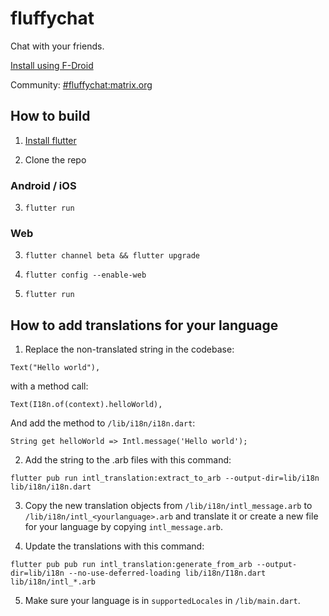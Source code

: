 # fluffychat

Chat with your friends.

[Install using F-Droid](https://mtrnord.gitlab.io/fluffychat-flutter-fdroid/fdroid/repo/)

Community: [#fluffychat:matrix.org](https://matrix.to/#/#fluffychat:matrix.org)

## How to build

1. [Install flutter](https://flutter.dev)

2. Clone the repo

### Android / iOS

3. `flutter run`

### Web

3. `flutter channel beta && flutter upgrade`

4. `flutter config --enable-web`

5. `flutter run`

## How to add translations for your language

1. Replace the non-translated string in the codebase:
```
Text("Hello world"),
```
with a method call:
```
Text(I18n.of(context).helloWorld),
```
And add the method to `/lib/i18n/i18n.dart`:
```
String get helloWorld => Intl.message('Hello world');
```

2. Add the string to the .arb files with this command:
```
flutter pub run intl_translation:extract_to_arb --output-dir=lib/i18n lib/i18n/i18n.dart
```

3. Copy the new translation objects from `/lib/i18n/intl_message.arb` to `/lib/i18n/intl_<yourlanguage>.arb` and translate it or create a new file for your language by copying `intl_message.arb`.

4. Update the translations with this command:
```
flutter pub pub run intl_translation:generate_from_arb --output-dir=lib/i18n --no-use-deferred-loading lib/i18n/I18n.dart lib/i18n/intl_*.arb
```

5. Make sure your language is in `supportedLocales` in `/lib/main.dart`.